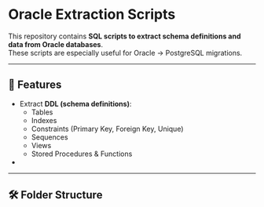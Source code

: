 # Oracle Extraction Scripts  

This repository contains **SQL scripts to extract schema definitions and data from Oracle databases**.  
These scripts are especially useful for Oracle → PostgreSQL migrations.  

---

## 📌 Features
- Extract **DDL (schema definitions)**:
  - Tables
  - Indexes
  - Constraints (Primary Key, Foreign Key, Unique)
  - Sequences
  - Views
  - Stored Procedures & Functions
-

---

## 🛠️ Folder Structure

